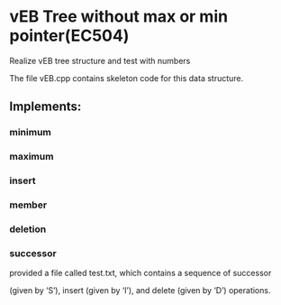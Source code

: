 # vEB Tree without max or min pointer(EC504)
Realize vEB tree structure and test with numbers

The file vEB.cpp contains skeleton code for this data structure.

## Implements:

### minimum

### maximum

### insert

### member

### deletion

### successor

provided a file called test.txt, which contains a sequence of successor

(given by ‘S’), insert (given by ‘I’), and delete (given by ‘D’) operations.
